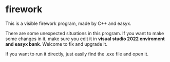 # firework
This is a visible firework program, made by C++ and easyx.  

There are some unexpected situations in this program. If you want to make some changes in it, make sure you edit it in **visual studio 2022 enviroment and easyx bank**. Welcome to fix and upgrade it.

If you want to run it directly, just easily find the .exe file and open it. 

